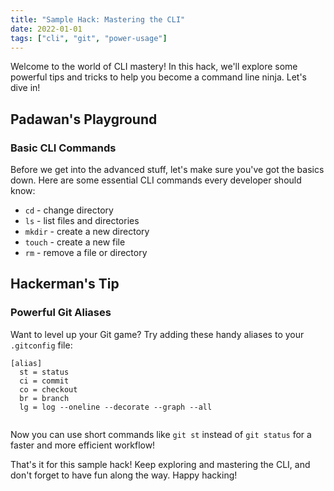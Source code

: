 ```yaml
---
title: "Sample Hack: Mastering the CLI"
date: 2022-01-01
tags: ["cli", "git", "power-usage"]
---
```


Welcome to the world of CLI mastery! In this hack, we'll explore some powerful tips and tricks to help you become a command line ninja. Let's dive in!

## Padawan's Playground

<div class="padawan-playground">
  <h3>Basic CLI Commands</h3>
  <p>Before we get into the advanced stuff, let's make sure you've got the basics down. Here are some essential CLI commands every developer should know:</p>
  <ul>
    <li><code>cd</code> - change directory</li>
    <li><code>ls</code> - list files and directories</li>
    <li><code>mkdir</code> - create a new directory</li>
    <li><code>touch</code> - create a new file</li>
    <li><code>rm</code> - remove a file or directory</li>
  </ul>
</div>

## Hackerman's Tip

<div class="hackerman-tip">
  <h3>Powerful Git Aliases</h3>
  <p>Want to level up your Git game? Try adding these handy aliases to your <code>.gitconfig</code> file:</p>
  <pre><code>[alias]
  st = status
  ci = commit
  co = checkout
  br = branch
  lg = log --oneline --decorate --graph --all
  </code></pre>
  <p>Now you can use short commands like <code>git st</code> instead of <code>git status</code> for a faster and more efficient workflow!</p>
</div>

That's it for this sample hack! Keep exploring and mastering the CLI, and don't forget to have fun along the way. Happy hacking!